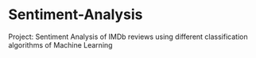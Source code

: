 # Sentiment-Analysis
Project: Sentiment Analysis of IMDb reviews using different classification algorithms of Machine Learning
